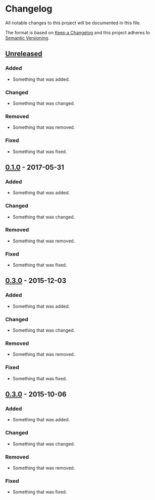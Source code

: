 # Changelog
All notable changes to this project will be documented in this file.

The format is based on [Keep a Changelog](http://keepachangelog.com/)
and this project adheres to [Semantic Versioning](http://semver.org/).

## [Unreleased]
### Added
- Something that was added.

### Changed
- Something that was changed.

### Removed
- Something that was removed.

### Fixed
- Something that was fixed.


## [0.1.0] - 2017-05-31
### Added
- Something that was added.

### Changed
- Something that was changed.

### Removed
- Something that was removed.

### Fixed
- Something that was fixed.

## [0.3.0] - 2015-12-03
### Added
- Something that was added.

### Changed
- Something that was changed.

### Removed
- Something that was removed.

### Fixed
- Something that was fixed.

## [0.3.0] - 2015-10-06
### Added
- Something that was added.

### Changed
- Something that was changed.

### Removed
- Something that was removed.

### Fixed
- Something that was fixed.

[Unreleased]: https://github.com/olivierlacan/keep-a-changelog/compare/v0.3.0...HEAD
[0.3.0]: https://github.com/olivierlacan/keep-a-changelog/compare/v0.2.0...v0.3.0
[0.2.0]: https://github.com/olivierlacan/keep-a-changelog/compare/v0.1.0...v0.2.0
[0.1.0]: https://github.com/olivierlacan/keep-a-changelog/compare/v0.0.8...v0.1.0

